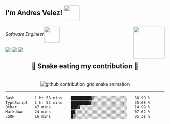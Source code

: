 <h2>I'm Andres Velez! <img src="https://media.giphy.com/media/12oufCB0MyZ1Go/giphy.gif" width="50" align='center'></h2>
<img align='right' src="https://media.giphy.com/media/6BHbKbBorP68tvJQlY/giphy.gif" width="100"></img>
<p><em>Software Engineer<img src="https://media.giphy.com/media/WUlplcMpOCEmTGBtBW/giphy.gif" width="50" align='center'> 
</em></p>


<a href="https://www.linkedin.com/in/andres-velez-su/" target="_blank"><img src="https://img.shields.io/badge/-LinkedIn-%230077B5?style=for-the-badge&logo=linkedin&logoColor=white" target="_blank"></a>
<a href = "mailto:advelezs@gmail.com"><img src="https://img.shields.io/badge/-Gmail-%23333?style=for-the-badge&logo=gmail&logoColor=white" target="_blank"></a>
<a href="https://andresvelez.co/" target="_blank"><img src="https://img.shields.io/badge/-WEB-d74e09?style=for-the-badge" target="_blank"></a>

<div align="center">
  <h2>🐍 Snake eating my contribution 🐍</h2>
  <br>
<picture>
  <source media="(prefers-color-scheme: dark)" srcset="https://raw.githubusercontent.com/platane/platane/output/github-contribution-grid-snake-dark.svg">
  <source media="(prefers-color-scheme: light)" srcset="https://raw.githubusercontent.com/platane/platane/output/github-contribution-grid-snake.svg">
  <img alt="github contribution grid snake animation" src="https://raw.githubusercontent.com/platane/platane/output/github-contribution-   grid-snake.svg">
  </picture>
</div>

---
<!--START_SECTION:waka-->

```txt
Bash         1 hr 58 mins    █████████▒░░░░░░░░░░░░░░░   36.99 %
TypeScript   1 hr 52 mins    ████████▓░░░░░░░░░░░░░░░░   35.08 %
Other        47 mins         ███▓░░░░░░░░░░░░░░░░░░░░░   14.99 %
Markdown     24 mins         ██░░░░░░░░░░░░░░░░░░░░░░░   07.62 %
JSON         16 mins         █▒░░░░░░░░░░░░░░░░░░░░░░░   05.31 %
```

<!--END_SECTION:waka-->
